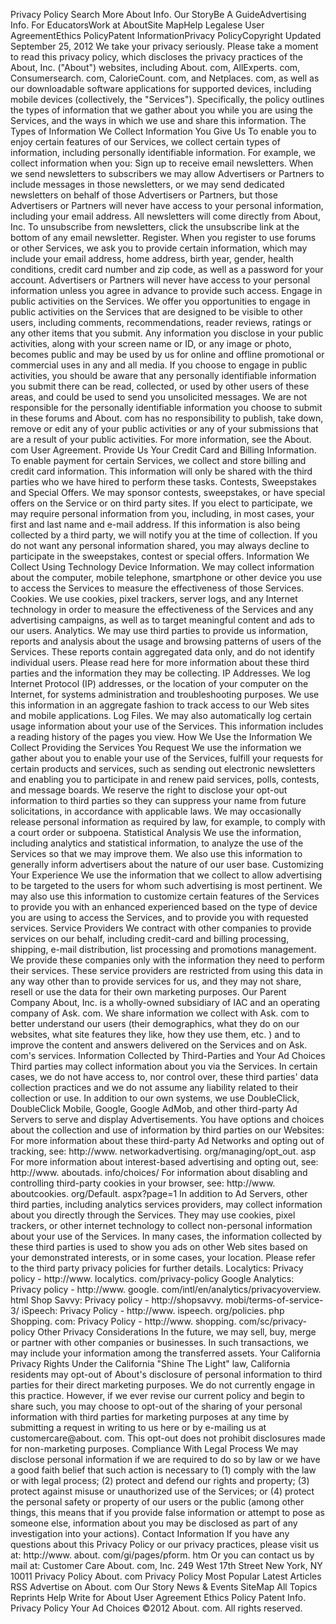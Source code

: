 Privacy Policy Search More About Info. Our StoryBe A GuideAdvertising Info. For EducatorsWork at AboutSite MapHelp Legalese User AgreementEthics PolicyPatent InformationPrivacy PolicyCopyright Updated September 25, 2012 We take your privacy seriously. Please take a moment to read this privacy policy, which discloses the privacy practices of the About, Inc. ("About") websites, including About. com, AllExperts. com, Consumersearch. com, CalorieCount. com, and Netplaces. com, as well as our downloadable software applications for supported devices, including mobile devices (collectively, the "Services"). Specifically, the policy outlines the types of information that we gather about you while you are using the Services, and the ways in which we use and share this information. The Types of Information We Collect Information You Give Us To enable you to enjoy certain features of our Services, we collect certain types of information, including personally identifiable information. For example, we collect information when you: Sign up to receive email newsletters. When we send newsletters to subscribers we may allow Advertisers or Partners to include messages in those newsletters, or we may send dedicated newsletters on behalf of those Advertisers or Partners, but those Advertisers or Partners will never have access to your personal information, including your email address. All newsletters will come directly from About, Inc. To unsubscribe from newsletters, click the unsubscribe link at the bottom of any email newsletter. Register. When you register to use forums or other Services, we ask you to provide certain information, which may include your email address, home address, birth year, gender, health conditions, credit card number and zip code, as well as a password for your account. Advertisers or Partners will never have access to your personal information unless you agree in advance to provide such access. Engage in public activities on the Services. We offer you opportunities to engage in public activities on the Services that are designed to be visible to other users, including comments, recommendations, reader reviews, ratings or any other items that you submit. Any information you disclose in your public activities, along with your screen name or ID, or any image or photo, becomes public and may be used by us for online and offline promotional or commercial uses in any and all media. If you choose to engage in public activities, you should be aware that any personally identifiable information you submit there can be read, collected, or used by other users of these areas, and could be used to send you unsolicited messages. We are not responsible for the personally identifiable information you choose to submit in these forums and About. com has no responsibility to publish, take down, remove or edit any of your public activities or any of your submissions that are a result of your public activities. For more information, see the About. com User Agreement. Provide Us Your Credit Card and Billing Information. To enable payment for certain Services, we collect and store billing and credit card information. This information will only be shared with the third parties who we have hired to perform these tasks. Contests, Sweepstakes and Special Offers. We may sponsor contests, sweepstakes, or have special offers on the Service or on third party sites. If you elect to participate, we may require personal information from you, including, in most cases, your first and last name and e-mail address. If this information is also being collected by a third party, we will notify you at the time of collection. If you do not want any personal information shared, you may always decline to participate in the sweepstakes, contest or special offers. Information We Collect Using Technology Device Information. We may collect information about the computer, mobile telephone, smartphone or other device you use to access the Services to measure the effectiveness of those Services. Cookies. We use cookies, pixel trackers, server logs, and any Internet technology in order to measure the effectiveness of the Services and any advertising campaigns, as well as to target meaningful content and ads to our users. Analytics. We may use third parties to provide us information, reports and analysis about the usage and browsing patterns of users of the Services. These reports contain aggregated data only, and do not identify individual users. Please read here for more information about these third parties and the information they may be collecting. IP Addresses. We log Internet Protocol (IP) addresses, or the location of your computer on the Internet, for systems administration and troubleshooting purposes. We use this information in an aggregate fashion to track access to our Web sites and mobile applications. Log Files. We may also automatically log certain usage information about your use of the Services. This information includes a reading history of the pages you view. How We Use the Information We Collect Providing the Services You Request We use the information we gather about you to enable your use of the Services, fulfill your requests for certain products and services, such as sending out electronic newsletters and enabling you to participate in and renew paid services, polls, contests, and message boards. We reserve the right to disclose your opt-out information to third parties so they can suppress your name from future solicitations, in accordance with applicable laws. We may occasionally release personal information as required by law, for example, to comply with a court order or subpoena. Statistical Analysis We use the information, including analytics and statistical information, to analyze the use of the Services so that we may improve them. We also use this information to generally inform advertisers about the nature of our user base. Customizing Your Experience We use the information that we collect to allow advertising to be targeted to the users for whom such advertising is most pertinent. We may also use this information to customize certain features of the Services to provide you with an enhanced experienced based on the type of device you are using to access the Services, and to provide you with requested services. Service Providers We contract with other companies to provide services on our behalf, including credit-card and billing processing, shipping, e-mail distribution, list processing and promotions management. We provide these companies only with the information they need to perform their services. These service providers are restricted from using this data in any way other than to provide services for us, and they may not share, resell or use the data for their own marketing purposes. Our Parent Company About, Inc. is a wholly-owned subsidiary of IAC and an operating company of Ask. com. We share information we collect with Ask. com to better understand our users (their demographics, what they do on our websites, what site features they like, how they use them, etc. ) and to improve the content and answers delivered on the Services and on Ask. com's services. Information Collected by Third-Parties and Your Ad Choices Third parties may collect information about you via the Services. In certain cases, we do not have access to, nor control over, these third parties' data collection practices and we do not assume any liability related to their collection or use. In addition to our own systems, we use DoubleClick, DoubleClick Mobile, Google, Google AdMob, and other third-party Ad Servers to serve and display Advertisements. You have options and choices about the collection and use of information by third parties on our Websites: For more information about these third-party Ad Networks and opting out of tracking, see: http://www. networkadvertising. org/managing/opt\_out. asp For more information about interest-based advertising and opting out, see: http://www. aboutads. info/choices/ For information about disabling and controlling third-party cookies in your browser, see: http://www. aboutcookies. org/Default. aspx?page=1 In addition to Ad Servers, other third parties, including analytics services providers, may collect information about you directly through the Services. They may use cookies, pixel trackers, or other internet technology to collect non-personal information about your use of the Services. In many cases, the information collected by these third parties is used to show you ads on other Web sites based on your demonstrated interests, or in some cases, your location. Please refer to the third party privacy policies for further details. Localytics: Privacy policy - http://www. localytics. com/privacy-policy Google Analytics: Privacy policy - http://www. google. com/intl/en/analytics/privacyoverview. html Shop Savvy: Privacy policy - http://shopsavvy. mobi/terms-of-service-3/ iSpeech: Privacy Policy - http://www. ispeech. org/policies. php Shopping. com: Privacy Policy - http://www. shopping. com/sc/privacy-policy Other Privacy Considerations In the future, we may sell, buy, merge or partner with other companies or businesses. In such transactions, we may include your information among the transferred assets. Your California Privacy Rights Under the California "Shine The Light" law, California residents may opt-out of About's disclosure of personal information to third parties for their direct marketing purposes. We do not currently engage in this practice. However, if we ever revise our current policy and begin to share such, you may choose to opt-out of the sharing of your personal information with third parties for marketing purposes at any time by submitting a request in writing to us here or by e-mailing us at customercare@about. com. This opt-out does not prohibit disclosures made for non-marketing purposes. Compliance With Legal Process We may disclose personal information if we are required to do so by law or we have a good faith belief that such action is necessary to (1) comply with the law or with legal process; (2) protect and defend our rights and property; (3) protect against misuse or unauthorized use of the Services; or (4) protect the personal safety or property of our users or the public (among other things, this means that if you provide false information or attempt to pose as someone else, information about you may be disclosed as part of any investigation into your actions). Contact Information If you have any questions about this Privacy Policy or our privacy practices, please visit us at: http://www. about. com/gi/pages/pform. htm Or you can contact us by mail at: Customer Care About. com, Inc. 249 West 17th Street New York, NY 10011 Privacy Policy About. com Privacy Policy Most Popular Latest Articles RSS Advertise on About. com Our Story News & Events SiteMap All Topics Reprints Help Write for About User Agreement Ethics Policy Patent Info. Privacy Policy Your Ad Choices ©2012 About. com. All rights reserved.